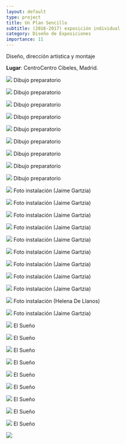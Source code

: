 ```yaml
---
layout: default
type: project
title: Un Plan Sencillo
subtitle: (2016-2017) exposición individual
category: Diseño de Exposiciones
importance: 11
---
```


Diseño, dirección artística y montaje

**Lugar**: CentroCentro Cibeles, Madrid.

![](01.jpg)
Dibujo preparatorio

![](02.jpg)
Dibujo preparatorio

![](03.jpg)
Dibujo preparatorio

![](04.jpg)
Dibujo preparatorio

![](05.jpg)
Dibujo preparatorio

![](06.jpg)
Dibujo preparatorio

![](07.jpg)
Dibujo preparatorio

![](08.jpg)
Dibujo preparatorio

![](09.jpg)
Dibujo preparatorio

![](09-2.jpg)
Foto instalación (Jaime Gartzia)

![](09-3.jpg)
Foto instalación (Jaime Gartzia)

![](10.jpg)
Foto instalación (Jaime Gartzia)

![](11.jpg)
Foto instalación (Jaime Gartzia)

![](12.jpg)
Foto instalación (Jaime Gartzia)

![](13.jpg)
Foto instalación (Jaime Gartzia)

![](14.jpg)
Foto instalación (Jaime Gartzia)

![](15.jpg)
Foto instalación (Jaime Gartzia)

![](16.jpg)
Foto instalación (Jaime Gartzia)

![](17.jpg)
Foto instalación (Helena De Llanos)

![](18.jpg)
Foto instalación (Jaime Gartzia)

![](19.jpg)
El Sueño

![](20.jpg)
El Sueño

![](21.jpg)
El Sueño

![](22.jpg)
El Sueño

![](23.jpg)
El Sueño

![](24.jpg)
El Sueño

![](25.jpg)
El Sueño

![](26.jpg)
El Sueño

![](27.jpg)
El Sueño

![](fotograma.jpg)
